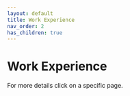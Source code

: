 ```yaml
---
layout: default
title: Work Experience
nav_order: 2
has_children: true
---
```


# Work Experience

For more details click on a specific page.